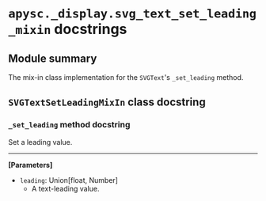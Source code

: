 # `apysc._display.svg_text_set_leading_mixin` docstrings

## Module summary

The mix-in class implementation for the `SVGText`'s `_set_leading` method.

## `SVGTextSetLeadingMixIn` class docstring

### `_set_leading` method docstring

Set a leading value.<hr>

**[Parameters]**

- `leading`: Union[float, Number]
  - A text-leading value.